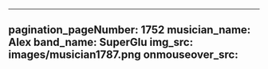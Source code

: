 ------
pagination_pageNumber: 1752
musician_name: Alex
band_name: SuperGlu
img_src: images/musician1787.png
onmouseover_src: 
------